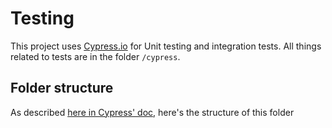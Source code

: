 # Testing

This project uses [Cypress.io](https://www.cypress.io/) for Unit testing and integration tests. All things related to tests are in the folder `/cypress`.

## Folder structure

As described [here in Cypress' doc](https://docs.cypress.io/guides/core-concepts/writing-and-organizing-tests.html#Folder-Structure), here's the structure of this folder
